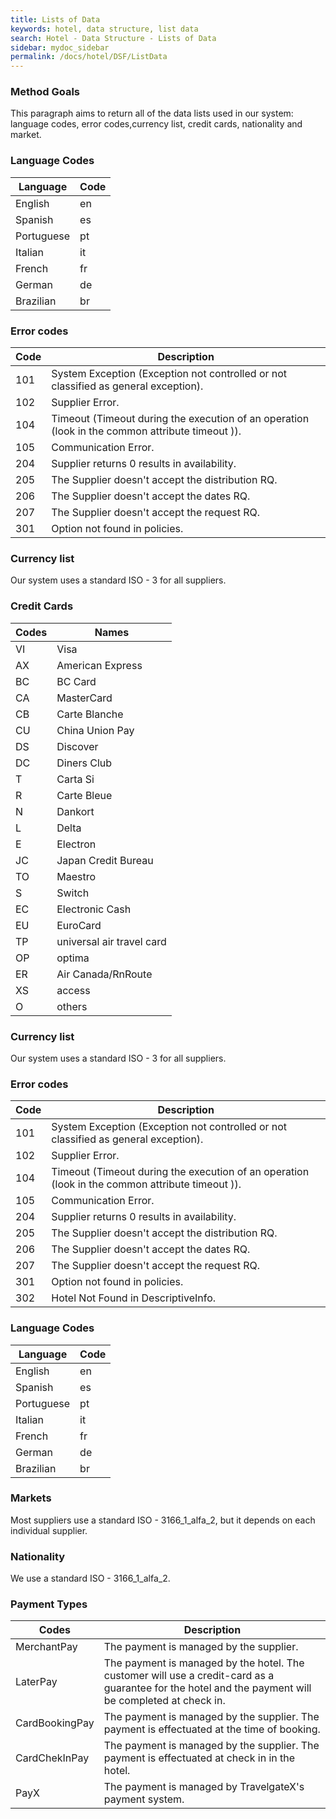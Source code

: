 ```yaml
---
title: Lists of Data
keywords: hotel, data structure, list data
search: Hotel - Data Structure - Lists of Data
sidebar: mydoc_sidebar
permalink: /docs/hotel/DSF/ListData
---
```




### Method Goals


This paragraph aims to return all of the data lists used in our system: language codes, error codes,currency list, credit cards, nationality and market.


### Language Codes


| **Language**	| **Code**	|
| ------------- | ------------- |
|  English      | en		|
|  Spanish      | es		|
|  Portuguese   | pt		|
|  Italian      | it		|
|  French       | fr		|
|  German       | de		|
|  Brazilian    | br		|


<div class="anchor-offset" id="error-codes"></div>

### Error codes



| **Code**	| **Description**												|
| ------------- | ------------------------------------------------------------------------------------------------------------- |
|  101         	| System Exception (Exception not controlled or not classified as general exception).			|
|  102         	| Supplier Error.					|
|  104         	| Timeout (Timeout during the execution of an operation (look in the common attribute timeout )).		|
|  105         	| Communication Error. 		|
|  204         	| Supplier returns 0 results in availability.									|
|  205         	| The Supplier doesn't accept the distribution RQ.								|
|  206         	| The Supplier doesn't accept the dates RQ.									|
|  207         	| The Supplier doesn't accept the request RQ.									|
|  301         	| Option not found in policies.											|
  



### Currency list


Our system uses a standard ISO - 3 for all suppliers.



### Credit Cards



| **Codes**	| **Names**			|
| ------------- | ----------------------------- |
|  VI      	| Visa				|
|  AX      	| American Express		|
|  BC      	| BC Card			|
|  CA      	| MasterCard			|
|  CB      	| Carte Blanche			|
|  CU      	| China Union Pay		|
|  DS      	| Discover			|
|  DC      	| Diners Club			|
|  T       	| Carta Si			|
|  R       	| Carte Bleue			|
|  N       	| Dankort			|
|  L       	| Delta				|
|  E       	| Electron			|
|  JC      	| Japan Credit Bureau		|
|  TO      	| Maestro			|
|  S       	| Switch			|
|  EC      	| Electronic Cash		|
|  EU      	| EuroCard			|
|  TP      	| universal air travel card	|
|  OP      	| optima			|
|  ER      	| Air Canada/RnRoute		|
|  XS      	| access			|
|  O       	| others			|



### Currency list


Our system uses a standard ISO - 3 for all suppliers.



### Error codes


| **Code**	| **Description**												|
| ------------- | ------------------------------------------------------------------------------------------------------------- |
|  101         	| System Exception (Exception not controlled or not classified as general exception).			|
|  102         	| Supplier Error.					|
|  104         	| Timeout (Timeout during the execution of an operation (look in the common attribute timeout )).		|
|  105         	| Communication Error. 		|
|  204         	| Supplier returns 0 results in availability.									|
|  205         	| The Supplier doesn't accept the distribution RQ.								|
|  206         	| The Supplier doesn't accept the dates RQ.									|
|  207         	| The Supplier doesn't accept the request RQ.									|
|  301         	| Option not found in policies.											|
|  302         	| Hotel Not Found in DescriptiveInfo.											|
  



### Language Codes


| **Language**	| **Code**	|
| ------------- | ------------- |
|  English      | en		|
|  Spanish      | es		|
|  Portuguese   | pt		|
|  Italian      | it		|
|  French       | fr		|
|  German       | de		|
|  Brazilian    | br		|



### Markets


Most suppliers use a standard ISO - 3166_1_alfa_2, but it depends on each individual supplier.



### Nationality


We use a standard ISO - 3166_1_alfa_2.



### Payment Types


| **Codes**	| **Description**			|
| ------------- | ----------------------------- |
|  MerchantPay      	| The payment is managed by the supplier.				|
|  LaterPay      	| The payment is managed by the hotel. The customer will use a credit-card as a guarantee for the hotel and the payment will be completed at check in.		|
|  CardBookingPay      	| The payment is managed by the supplier. The payment is effectuated at the time of booking.			|
|  CardChekInPay      	| The payment is managed by the supplier. The payment is effectuated at check in in the hotel.			|
|  PayX      	| The payment is managed by TravelgateX's payment system.			|